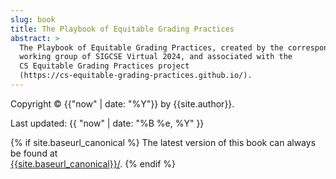 ```yaml
---
slug: book
title: The Playbook of Equitable Grading Practices
abstract: >
  The Playbook of Equitable Grading Practices, created by the corresponding
  working group of SIGCSE Virtual 2024, and associated with the
  CS Equitable Grading Practices project
  (https://cs-equitable-grading-practices.github.io/).
---
```


Copyright &copy; {{"now" | date: "%Y"}} by {{site.author}}.

Last updated: {{ "now" | date: "%B %e, %Y" }}

{% if site.baseurl_canonical %}
  The latest version of this book can always be found at  
  <a href="{{site.baseurl_canonical}}/">{{site.baseurl_canonical}}/</a>.
{% endif %}

